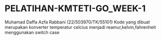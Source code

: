 # PELATIHAN-KMTETI-GO_WEEK-1


Muhamad Daffa Azfa Rabbani (22/503970/TK/55101)
Kode yang dibuat merupakan konverter temperatur celcius menjadi reamur,kelvin,fahrenheit menggunakan switch case
